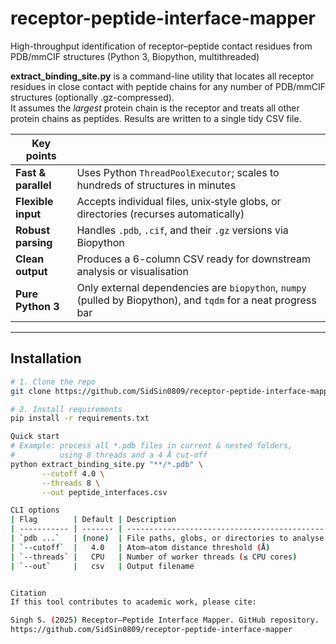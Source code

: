 # receptor-peptide-interface-mapper
High-throughput identification of receptor–peptide contact residues from PDB/mmCIF structures (Python 3, Biopython, multithreaded)


**extract_binding_site.py** is a command-line utility that locates all receptor
residues in close contact with peptide chains for any number of PDB/mmCIF
structures (optionally .gz-compressed).  
It assumes the *largest* protein chain is the receptor and treats all other
protein chains as peptides.  Results are written to a single tidy CSV file.

| Key points | |
|-----------------------|---------------------------------------------------------------------------------------------------------------------------------|
| **Fast & parallel**   | Uses Python `ThreadPoolExecutor`; scales to hundreds of structures in minutes                                                     |
| **Flexible input**    | Accepts individual files, unix‐style globs, or directories (recurses automatically)                                             |
| **Robust parsing**    | Handles `.pdb`, `.cif`, and their `.gz` versions via Biopython                                                                  |
| **Clean output**      | Produces a 6-column CSV ready for downstream analysis or visualisation                                                          |
| **Pure Python 3**     | Only external dependencies are `biopython`, `numpy` (pulled by Biopython), and `tqdm` for a neat progress bar                   |

---

## Installation

```bash
# 1. Clone the repo
git clone https://github.com/SidSin0809/receptor-peptide-interface-mapper.git

# 2. Install requirements
pip install -r requirements.txt

Quick start
# Example: process all *.pdb files in current & nested folders,
#          using 8 threads and a 4 Å cut-off
python extract_binding_site.py "**/*.pdb" \
       --cutoff 4.0 \
       --threads 8 \
       --out peptide_interfaces.csv

CLI options
| Flag        | Default | Description                                  |
| ----------- | ------- | -------------------------------------------- |
| `pdb ...`   | (none)  | File paths, globs, or directories to analyse |
| `--cutoff`  |   4.0   | Atom–atom distance threshold (Å)             |
| `--threads` |   CPU   | Number of worker threads (≤ CPU cores)       |
| `--out`     |   csv   | Output filename                              |


Citation
If this tool contributes to academic work, please cite:

Singh S. (2025) Receptor–Peptide Interface Mapper. GitHub repository.
https://github.com/SidSin0809/receptor-peptide-interface-mapper

